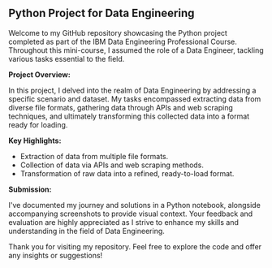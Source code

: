 ## Python Project for Data Engineering

Welcome to my GitHub repository showcasing the Python project completed as part of the IBM Data Engineering Professional Course. Throughout this mini-course, I assumed the role of a Data Engineer, tackling various tasks essential to the field.

**Project Overview:**

In this project, I delved into the realm of Data Engineering by addressing a specific scenario and dataset. My tasks encompassed extracting data from diverse file formats, gathering data through APIs and web scraping techniques, and ultimately transforming this collected data into a format ready for loading.

**Key Highlights:**

- Extraction of data from multiple file formats.
- Collection of data via APIs and web scraping methods.
- Transformation of raw data into a refined, ready-to-load format.

**Submission:**

I've documented my journey and solutions in a Python notebook, alongside accompanying screenshots to provide visual context. Your feedback and evaluation are highly appreciated as I strive to enhance my skills and understanding in the field of Data Engineering.

Thank you for visiting my repository. Feel free to explore the code and offer any insights or suggestions!
